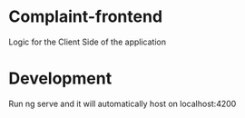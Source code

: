 # Complaint-frontend
Logic for the Client Side of the application
# Development
Run ng serve and it will automatically host on localhost:4200
